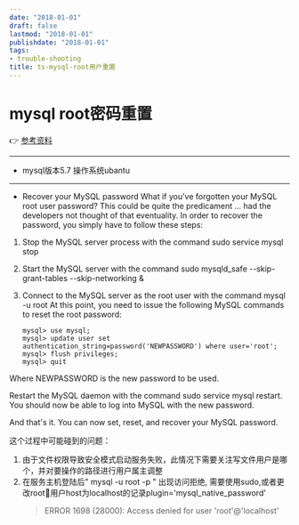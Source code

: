 ```yaml
---
date: "2018-01-01"
draft: false
lastmod: "2018-01-01"
publishdate: "2018-01-01"
tags:
- trouble-shooting
title: ts-mysql-root用户重置
---
```

# mysql root密码重置
👉 [参考资料](https://www.techrepublic.com/article/how-to-set-change-and-recover-a-mysql-root-password/)

---
* mysql版本5.7  操作系统ubantu
---
* Recover your MySQL password
What if you've forgotten your MySQL root user password? This could be quite the predicament ... had the developers not thought of that eventuality. In order to recover the password, you simply have to follow these steps:

1. Stop the MySQL server process with the command sudo service mysql stop
2. Start the MySQL server with the command sudo mysqld_safe --skip-grant-tables --skip-networking &
3. Connect to the MySQL server as the root user with the command mysql -u root
At this point, you need to issue the following MySQL commands to reset the root password:

    ```
    mysql> use mysql;
    ​mysql> update user set authentication_string=password('NEWPASSWORD') where user='root';
    ​mysql> flush privileges;
    ​mysql> quit
    ```
Where NEWPASSWORD is the new password to be used.

Restart the MySQL daemon with the command sudo service mysql restart. You should now be able to log into MySQL with the new password.

And that's it. You can now set, reset, and recover your MySQL password.


这个过程中可能碰到的问题：
1. 由于文件权限导致安全模式启动服务失败，此情况下需要关注写文件用户是哪个，并对要操作的路径进行用户属主调整
2. 在服务主机登陆后" mysql -u root -p " 出现访问拒绝, 需要使用sudo,或者更改root用户host为localhost的记录plugin='mysql_native_password'
    > ERROR 1698 (28000): Access denied for user 'root'@'localhost'